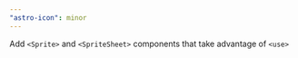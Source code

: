 ```yaml
---
"astro-icon": minor
---
```


Add `<Sprite>` and `<SpriteSheet>` components that take advantage of `<use>`
